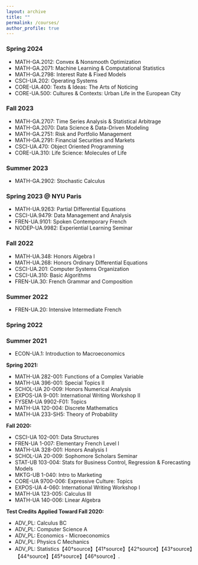 ```yaml
---
layout: archive
title: ""
permalink: /courses/
author_profile: true
---
```


### Spring 2024
- MATH-GA.2012: Convex & Nonsmooth Optimization
- MATH-GA.2071: Machine Learning & Computational Statistics
- MATH-GA.2798: Interest Rate & Fixed Models
- CSCI-UA.202: Operating Systems
- CORE-UA.400: Texts & Ideas: The Arts of Noticing
- CORE-UA.500: Cultures & Contexts: Urban Life in the European City <br>
### Fall 2023
- MATH-GA.2707: Time Series Analysis & Statistical Arbitrage
- MATH-GA.2070: Data Science & Data-Driven Modeling
- MATH-GA.2751: Risk and Portfolio Management
- MATH-GA.2791: Financial Securities and Markets
- CSCI-UA.470: Object Oriented Programming
- CORE-UA.310: Life Science: Molecules of Life<br>
### Summer 2023
- MATH-GA.2902: Stochastic Calculus<br>
### Spring 2023 @ NYU Paris
- MATH-UA.9263: Partial Differential Equations
- CSCI-UA.9479: Data Management and Analysis
- FREN-UA.9101: Spoken Contemporary French
- NODEP-UA.9982: Experiential Learning Seminar<br>
### Fall 2022
- MATH-UA.348: Honors Algebra I
- MATH-UA.268: Honors Ordinary Differential Equations
- CSCI-UA.201: Computer Systems Organization
- CSCI-UA.310: Basic Algorithms
- FREN-UA.30: French Grammar and Composition<br>
### Summer 2022
- FREN-UA.20: Intensive Intermediate French<br>
### Spring 2022

### Summer 2021
- ECON-UA.1: Introduction to Macroeconomics


**Spring 2021:**
- MATH-UA 282-001: Functions of a Complex Variable
- MATH-UA 396-001: Special Topics II
- SCHOL-UA 20-009: Honors Numerical Analysis
- EXPOS-UA 9-001: International Writing Workshop II
- FYSEM-UA 9902-F01: Topics
- MATH-UA 120-004: Discrete Mathematics
- MATH-UA 233-SH5: Theory of Probability

**Fall 2020:**
- CSCI-UA 102-001: Data Structures
- FREN-UA 1-007: Elementary French Level I
- MATH-UA 328-001: Honors Analysis I
- SCHOL-UA 20-009: Sophomore Scholars Seminar
- STAT-UB 103-004: Stats for Business Control, Regression & Forecasting Models
- MKTG-UB 1-040: Intro to Marketing
- CORE-UA 9700-006: Expressive Culture: Topics
- EXPOS-UA 4-060: International Writing Workshop I
- MATH-UA 123-005: Calculus III
- MATH-UA 140-006: Linear Algebra

**Test Credits Applied Toward Fall 2020:**
- ADV_PL: Calculus BC
- ADV_PL: Computer Science A
- ADV_PL: Economics - Microeconomics
- ADV_PL: Physics C Mechanics
- ADV_PL: Statistics【40†source】【41†source】【42†source】【43†source】【44†source】【45†source】【46†source】.
